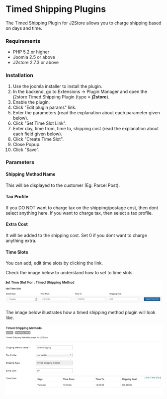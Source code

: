 # Timed Shipping Plugins

The Timed Shipping Plugin for J2Store allows you to charge shipping based on days and time.

### Requirements
* PHP 5.2 or higher
* Joomla 2.5 or above
* J2store 2.7.3 or above

### Installation
1. Use the joomla installer to install the plugin.
2. In the backend, go to Extensions -> Plugin Manager and open the j2store Timed Shipping Plugin (type = **j2store**).
3. Enable the plugin.
4. Click "Edit plugin params" link.
5. Enter the parameters (read the explanation about each parameter given below).
6. Click "Set Time Slot Link".
7. Enter day, time from, time to, shipping cost (read the explanation about each field given below).
8. Click "Create Time Slot".
9. Close Popup.
10. Click "Save".

### Parameters
#### Shipping Method Name
This will be displayed to the customer (Eg: Parcel Post).

#### Tax Profile
If you DO NOT want to charge tax on the shipping/postage cost, then dont select anything here. If you want to charge tax, then select a tax profile.

#### Extra Cost
It will be added to the shipping cost. Set 0 if you dont want to charge anything extra.

#### Time Slots
You can add, edit time slots by clicking the link.

Check the image below to understand how to set to time slots.

![Set Time Slot](set_time_slot.png)

The image below illustrates how a timed shipping method plugin will look like.

![Timed Shipping Method](timed_shipping_methods.png)















